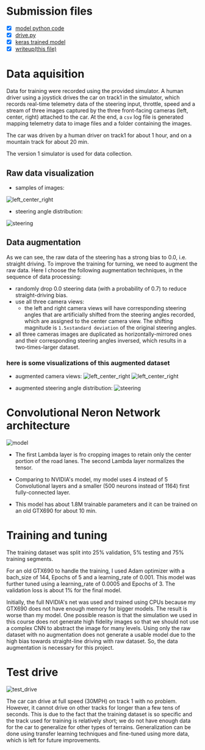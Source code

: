 # Submission files
- [x] [model python code]()
- [x] [drive.py]()
- [x] [keras trained model]()
- [x] [writeup(this file)]()

# Data aquisition

Data for training were recorded using the provided simulator. A human driver using a joystick drives the car on track1 in the simulator, which records real-time telemetry data of the steering input, throttle, speed and a stream of three images captured by the three front-facing cameras (left, center, right) attached to the car. At the end, a `csv` log file is generated mapping telemetry data to image files and a folder containing the images.

The car was driven by a human driver on track1 for about 1 hour, and on a mountain track for about 20 min.

The version 1 simulator is used for data collection.

## Raw data visualization

* samples of images:

![left_center_right](FIGS/sample_three_camera_view.png)

* steering angle distribution:

![steering](FIGS/steering_distribution_raw.png)

## Data augmentation
As we can see, the raw data of the steering has a strong bias to 0.0, i.e. straight driving. To improve the training for turning, we need to augment the raw data. Here I choose the following augmentation techniques, in the sequence of data processing:
* randomly drop 0.0 steering data (with a probability of 0.7) to reduce straight-driving bias.
* use all three camera views:
    * the left and right camera views will have corresponding steering angles that are artificially shifted from the steering angles recorded, which are assigned to the center camera view. The shifting magnitude is `1.5xstandard deviation` of the original steering angles.
* all three cameras images are duplicated as horizontally-mirrored ones and their corresponding steering angles inversed, which results in a two-times-larger dataset.

### here is some visualizations of this augmented dataset

* augmented camera views:
![left_center_right](FIGS/sample_six_camera_view1.png)
![left_center_right](FIGS/sample_six_camera_view2.png)

* augmented steering angle distribution:
![steering](FIGS/steering_distribution_aug.png)

# Convolutional Neron Network architecture
![model](FIGS/model_nv.png)

* The first Lambda layer is fro cropping images to retain only the center portion of the road lanes. The second Lambda layer normalizes the tensor.

* Comparing to NVIDIA's model, my model uses 4 instead of 5 Convolutional layers and a smaller (500 neurons instead of 1164) first fully-connected layer.

* This model has about 1.8M trainable parameters and it can be trained on an old GTX690 for about 10 min.

# Training and tuning
The training dataset was split into 25% validation, 5% testing and 75% training segments.

For an old GTX690 to handle the training, I used Adam optimizer with a bach_size of 144, Epochs of 5 and a learning_rate of 0.001. This model was further tuned using a learning_rate of 0.0005 and Epochs of 3. The validation loss is about 1% for the final model.

Initially, the full NVIDIA's net was used and trained using CPUs because my GTX690 does not have enough memory for bigger models. The result is worse than my model. One possible reason is that the simulation we used in this course does not generate high fidelity images so that we should not use a complex CNN to abstract the image for many levels. Using only the raw dataset with no augmentation does not generate a usable model due to the high bias towards straight-line driving with raw dataset. So, the data augmentation is necessary for this project.

# Test drive
![test_drive](FIGS/test_drive2.gif)

The car can drive at full speed (30MPH) on track 1 with no problem. However, it cannot drive on other tracks for longer than a few tens of seconds. This is due to the fact that the training dataset is so specific and the track used for training is relatively short; we do not have enough data for the car to generalize for other types of terrains. Generalization can be done using transfer learning techniques and fine-tuned using more data, which is left for future improvements.
